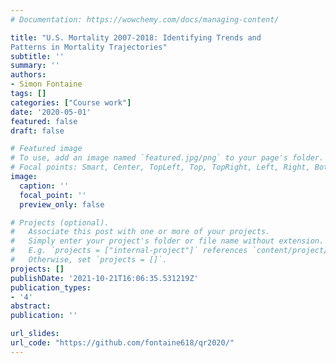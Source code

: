 ```yaml
---
# Documentation: https://wowchemy.com/docs/managing-content/

title: "U.S. Mortality 2007-2018: Identifying Trends and
Patterns in Mortality Trajectories"
subtitle: ''
summary: ''
authors:
- Simon Fontaine
tags: []
categories: ["Course work"]
date: '2020-05-01'
featured: false
draft: false

# Featured image
# To use, add an image named `featured.jpg/png` to your page's folder.
# Focal points: Smart, Center, TopLeft, Top, TopRight, Left, Right, BottomLeft, Bottom, BottomRight.
image:
  caption: ''
  focal_point: ''
  preview_only: false

# Projects (optional).
#   Associate this post with one or more of your projects.
#   Simply enter your project's folder or file name without extension.
#   E.g. `projects = ["internal-project"]` references `content/project/deep-learning/index.md`.
#   Otherwise, set `projects = []`.
projects: []
publishDate: '2021-10-21T16:06:35.531219Z'
publication_types:
- '4'
abstract: 
publication: ''

url_slides: 
url_code: "https://github.com/fontaine618/qr2020/"
---
```

